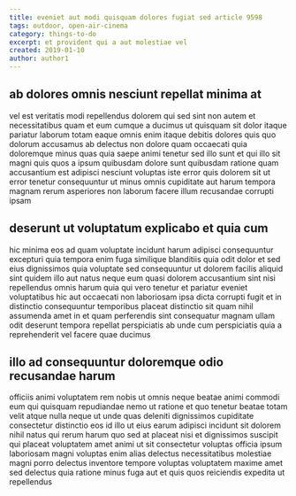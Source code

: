 ```yaml
---
title: eveniet aut modi quisquam dolores fugiat sed article 9598
tags: outdoor, open-air-cinema
category: things-to-do
excerpt: et provident qui a aut molestiae vel
created: 2019-01-10
author: author1
---
```


## ab dolores omnis nesciunt repellat minima at

vel est veritatis modi repellendus dolorem qui sed sint non autem et necessitatibus quam et eum cumque a ducimus ut quisquam sit dolor itaque pariatur laborum totam eaque omnis enim itaque debitis dolores quis quo dolorum accusamus ab delectus non dolore quam occaecati quia doloremque minus quas quia saepe animi tenetur sed illo sunt et qui illo sit magni quis quos a ipsum quibusdam dolore sunt quibusdam ratione quam accusantium est adipisci nesciunt voluptas iste error quis dolorem sit ut error tenetur consequuntur ut minus omnis cupiditate aut harum tempora magnam rerum asperiores non laborum facere illum recusandae corrupti ipsam

## deserunt ut voluptatum explicabo et quia cum

hic minima eos ad quam voluptate incidunt harum adipisci consequuntur excepturi quia tempora enim fuga similique blanditiis quia odit dolor et sed eius dignissimos quia voluptate sed consequuntur ut dolorem facilis aliquid sint quidem illo aut natus neque eum quasi dolorem accusantium sint nisi repellendus omnis harum quia qui vero tenetur et pariatur eveniet voluptatibus hic aut occaecati non laboriosam ipsa dicta corrupti fugit et in distinctio consequuntur temporibus placeat distinctio sit quam nihil assumenda amet in et quam perferendis sint consequatur magnam ullam odit deserunt tempora repellat perspiciatis ab unde cum perspiciatis quia a reprehenderit vel facere quae ducimus

## illo ad consequuntur doloremque odio recusandae harum

officiis animi voluptatem rem nobis ut omnis neque beatae animi commodi eum qui quisquam repudiandae nemo ut ratione et quo tenetur beatae totam velit atque nulla neque ut unde quas deleniti dignissimos cupiditate consectetur distinctio eos id illo ut eius earum adipisci incidunt sit dolorem nihil natus qui rerum harum quo sed at placeat nisi et dignissimos suscipit qui placeat voluptatem amet animi ut sit consectetur voluptas officia ipsum laboriosam magni voluptas enim alias delectus necessitatibus molestiae magni porro delectus inventore tempore voluptas voluptatem maxime amet sed delectus quia ratione minus fuga aut et quis quos reiciendis expedita ut repellendus
